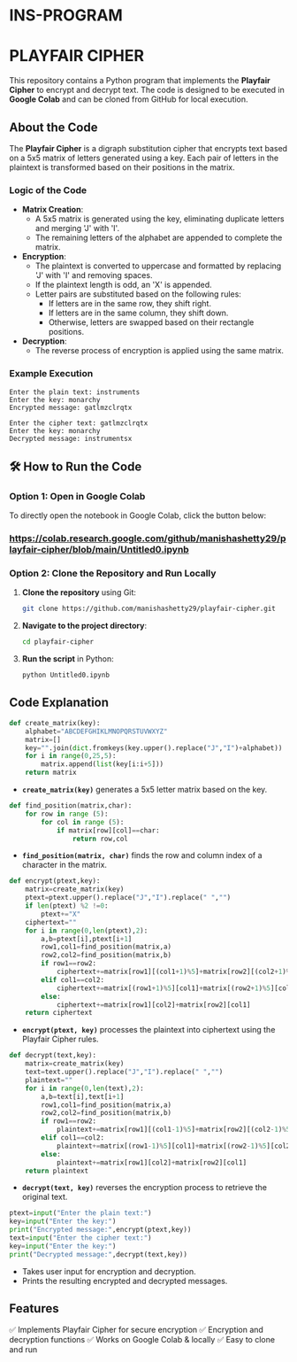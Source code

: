 # INS-PROGRAM
# PLAYFAIR CIPHER


This repository contains a Python program that implements the **Playfair Cipher** to encrypt and decrypt text. The code is designed to be executed in **Google Colab** and can be cloned from GitHub for local execution.

##  About the Code
The **Playfair Cipher** is a digraph substitution cipher that encrypts text based on a 5x5 matrix of letters generated using a key. Each pair of letters in the plaintext is transformed based on their positions in the matrix.

###  Logic of the Code
- **Matrix Creation**:
  - A 5x5 matrix is generated using the key, eliminating duplicate letters and merging 'J' with 'I'.
  - The remaining letters of the alphabet are appended to complete the matrix.
- **Encryption**:
  - The plaintext is converted to uppercase and formatted by replacing 'J' with 'I' and removing spaces.
  - If the plaintext length is odd, an 'X' is appended.
  - Letter pairs are substituted based on the following rules:
    - If letters are in the same row, they shift right.
    - If letters are in the same column, they shift down.
    - Otherwise, letters are swapped based on their rectangle positions.
- **Decryption**:
  - The reverse process of encryption is applied using the same matrix.

###  Example Execution
```
Enter the plain text: instruments
Enter the key: monarchy
Encrypted message: gatlmzclrqtx

Enter the cipher text: gatlmzclrqtx
Enter the key: monarchy
Decrypted message: instrumentsx
```

## 🛠 How to Run the Code
### Option 1: Open in Google Colab
To directly open the notebook in Google Colab, click the button below:

### https://colab.research.google.com/github/manishashetty29/playfair-cipher/blob/main/Untitled0.ipynb

### Option 2: Clone the Repository and Run Locally
1. **Clone the repository** using Git:
   ```sh
   git clone https://github.com/manishashetty29/playfair-cipher.git
   ```
2. **Navigate to the project directory**:
   ```sh
   cd playfair-cipher
   ```
3. **Run the script** in Python:
   ```sh
   python Untitled0.ipynb
   ```

##  Code Explanation
```python
def create_matrix(key):
    alphabet="ABCDEFGHIKLMNOPQRSTUVWXYZ"
    matrix=[]
    key="".join(dict.fromkeys(key.upper().replace("J","I")+alphabet))
    for i in range(0,25,5):
        matrix.append(list(key[i:i+5]))
    return matrix
```
- **`create_matrix(key)`** generates a 5x5 letter matrix based on the key.

```python
def find_position(matrix,char):
    for row in range (5):
        for col in range (5):
            if matrix[row][col]==char:
                return row,col
```
- **`find_position(matrix, char)`** finds the row and column index of a character in the matrix.

```python
def encrypt(ptext,key):
    matrix=create_matrix(key)
    ptext=ptext.upper().replace("J","I").replace(" ","")
    if len(ptext) %2 !=0:
        ptext+="X"
    ciphertext=""
    for i in range(0,len(ptext),2):
        a,b=ptext[i],ptext[i+1]
        row1,col1=find_position(matrix,a)
        row2,col2=find_position(matrix,b)
        if row1==row2:
            ciphertext+=matrix[row1][(col1+1)%5]+matrix[row2][(col2+1)%5]
        elif col1==col2:
            ciphertext+=matrix[(row1+1)%5][col1]+matrix[(row2+1)%5][col2]
        else:
            ciphertext+=matrix[row1][col2]+matrix[row2][col1]
    return ciphertext
```
- **`encrypt(ptext, key)`** processes the plaintext into ciphertext using the Playfair Cipher rules.

```python
def decrypt(text,key):
    matrix=create_matrix(key)
    text=text.upper().replace("J","I").replace(" ","")
    plaintext=""
    for i in range(0,len(text),2):
        a,b=text[i],text[i+1]
        row1,col1=find_position(matrix,a)
        row2,col2=find_position(matrix,b)
        if row1==row2:
            plaintext+=matrix[row1][(col1-1)%5]+matrix[row2][(col2-1)%5]
        elif col1==col2:
            plaintext+=matrix[(row1-1)%5][col1]+matrix[(row2-1)%5][col2]
        else:
            plaintext+=matrix[row1][col2]+matrix[row2][col1]
    return plaintext
```
- **`decrypt(text, key)`** reverses the encryption process to retrieve the original text.

```python
ptext=input("Enter the plain text:")
key=input("Enter the key:")
print("Encrypted message:",encrypt(ptext,key))
text=input("Enter the cipher text:")
key=input("Enter the key:")
print("Decrypted message:",decrypt(text,key))
```
- Takes user input for encryption and decryption.
- Prints the resulting encrypted and decrypted messages.

##  Features
✅ Implements Playfair Cipher for secure encryption
✅ Encryption and decryption functions
✅ Works on Google Colab & locally
✅ Easy to clone and run


